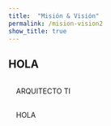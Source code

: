 ```yaml
---
title:  "Misión & Visión"
permalink: /mision-vision2
show_title: true
---
```


## HOLA

<div class="block-columns">
	<div class="block-column" style="width: 50%; padding:15px">
			ARQUITECTO TI
	</div>
	<div class="block-column" style="width: 50%; padding:15px">
		HOLA
	</div>
</div>
